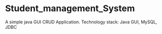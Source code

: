 # Student_management_System
A simple java GUI CRUD Application.
Technology stack: Java GUI, MySQL, JDBC
